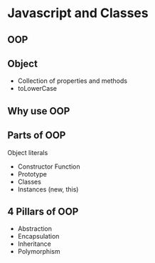 # Javascript and Classes

## OOP 

## Object
- Collection of properties and methods
- toLowerCase

## Why use OOP

## Parts of OOP
Object literals

- Constructor Function
- Prototype
- Classes
- Instances (new, this)

## 4 Pillars of OOP
- Abstraction
- Encapsulation
- Inheritance
- Polymorphism


